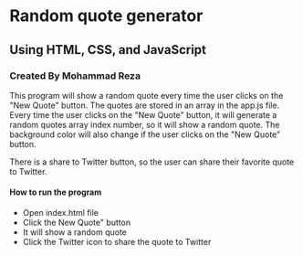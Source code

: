 # Random quote generator
## Using HTML, CSS, and JavaScript
### Created By Mohammad Reza

This program will show a random quote every time the user clicks on the "New Quote" button. The quotes are stored in an array in the app.js file. Every time the user clicks on the "New Quote" button, it will generate a random quotes array index number, so it will show a random quote. The background color will also change if the user clicks on the "New Quote" button.

There is a share to Twitter button, so the user can share their favorite quote to Twitter.

#### How to run the program
* Open index.html file
* Click the New Quote" button
* It will show a random quote
* Click the Twitter icon to share the quote to Twitter  
